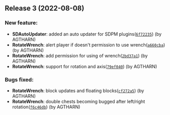 ## Release 3 (2022-08-08)

### New feature:

- **SDAutoUpdater**: added an auto updater for SDPM plugins([`6f72235`](https://github.com/Solicit-Development/SDPM-Plugins/commit/6f722351689769cbfd9cda5a8c6076ab6b52439b)) (by AGTHARN)
- **RotateWrench**: alert player if doesn't permission to use wrench([`a660cba`](https://github.com/Solicit-Development/SDPM-Plugins/commit/a660cba3b709770bfb73302c5b41beed6508f237)) (by AGTHARN)
- **RotateWrench**: add permission for using of wrench([`2bd37a1`](https://github.com/Solicit-Development/SDPM-Plugins/commit/2bd37a12e7b58a821ecaf248e362d24c1a169a1d)) (by AGTHARN)
- **RotateWrench**: support for rotation and axis([`79ef040`](https://github.com/Solicit-Development/SDPM-Plugins/commit/79ef040c88d31c4e13ad466274bb701b27264e8a)) (by AGTHARN)

### Bugs fixed:

- **RotateWrench**: block updates and floating blocks([`cf272a5`](https://github.com/Solicit-Development/SDPM-Plugins/commit/cf272a5e5908d99a036648fc53d96c4bb1e0cc0d)) (by AGTHARN)
- **RotateWrench**: double chests becoming bugged after left/right rotation([`f6c46db`](https://github.com/Solicit-Development/SDPM-Plugins/commit/f6c46db05a389f280c642d57b891a8e500801062)) (by AGTHARN)